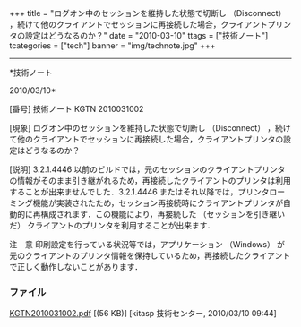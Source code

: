 ﻿+++
title = "ログオン中のセッションを維持した状態で切断し （Disconnect） ，続けて他のクライアントでセッションに再接続した場合，クライアントプリンタの設定はどうなるのか？"
date = "2010-03-10"
ttags = ["技術ノート"]
tcategories = ["tech"]
banner = "img/technote.jpg"
+++

-----------------------------------------------------------------------------------------------------------------------------

*技術ノート

2010/03/10*


[番号]
技術ノート KGTN 2010031002

[現象]
ログオン中のセッションを維持した状態で切断し （Disconnect）
，続けて他のクライアントでセッションに再接続した場合，クライアントプリンタの設定はどうなるのか？

[説明]
3.2.1.4446
以前のビルドでは，元のセッションのクライアントプリンタの情報がそのまま引き継がれるため，再接続したクライアントのプリンタは利用することが出来ませんでした．3.2.1.4446
またはそれ以降では，プリンタローミング機能が実装されたため，セッション再接続時にクライアントプリンタが自動的に再構成されます．この機能により，再接続した
（セッションを引き継いだ）
クライアントのプリンタを利用することが出来ます．

注　意
印刷設定を行っている状況等では，アプリケーション （Windows）
が元のクライアントのプリンタ情報を保持しているため，再接続したクライアントで正しく動作しないことがあります．


### ファイル

 
 


[KGTN2010031002.pdf](http://techreport.kitasp.net/attachments/download/89/KGTN2010031002.pdf)
 [(56 KB)] [kitasp 技術センター, 2010/03/10
09:44]


 


 

